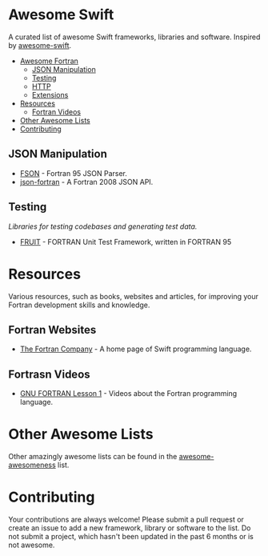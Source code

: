 # Awesome Swift
A curated list of awesome Swift frameworks, libraries and software. Inspired by [awesome-swift](https://github.com/Wolg/awesome-swift).

- [Awesome Fortran](#awesome-swift)
	- [JSON Manipulation](#json-manipulation)
	- [Testing](#testing)
	- [HTTP](#http)
	- [Extensions](#extensions)
- [Resources](#resources)
	- [Fortran Videos](#fortran-videos)
- [Other Awesome Lists](#other-awesome-lists)
- [Contributing](#contributing)

## JSON Manipulation

* [FSON](https://github.com/josephalevin/fson) - Fortran 95 JSON Parser.
* [json-fortran](https://github.com/jacobwilliams/json-fortran) - A Fortran 2008 JSON API.


## Testing
*Libraries for testing codebases and generating test data.*

* [FRUIT](http://sourceforge.net/projects/fortranxunit/) - FORTRAN Unit Test Framework, written in FORTRAN 95



# Resources
Various resources, such as books, websites and articles, for improving your Fortran development skills and knowledge.

## Fortran Websites

* [The Fortran Company](http://www.fortran.com/) - A home page of Swift programming language.


## Fortrasn Videos

* [GNU FORTRAN Lesson 1](http://www.youtube.com/watch?v=qUy8M10uZRU) - Videos about the Fortran programming language.


# Other Awesome Lists

Other amazingly awesome lists can be found in the [awesome-awesomeness](https://github.com/bayandin/awesome-awesomeness) list.

# Contributing

Your contributions are always welcome! Please submit a pull request or create an issue to add a new framework, library or software to the list. Do not submit a project, which hasn't been updated in the past 6 months or is not awesome.
